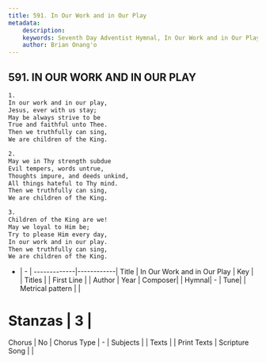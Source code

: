```yaml
---
title: 591. In Our Work and in Our Play
metadata:
    description: 
    keywords: Seventh Day Adventist Hymnal, In Our Work and in Our Play, , 
    author: Brian Onang'o
---
```



## 591. IN OUR WORK AND IN OUR PLAY

```txt
1.
In our work and in our play,
Jesus, ever with us stay;
May be always strive to be
True and faithful unto Thee.
Then we truthfully can sing,
We are children of the King.

2.
May we in Thy strength subdue
Evil tempers, words untrue,
Thoughts impure, and deeds unkind,
All things hateful to Thy mind.
Then we truthfully can sing,
We are children of the King.

3.
Children of the King are we!
May we loyal to Him be;
Try to please Him every day,
In our work and in our play.
Then we truthfully can sing,
We are children of the King.
```

- |   -  |
-------------|------------|
Title | In Our Work and in Our Play |
Key |  |
Titles |  |
First Line |  |
Author | 
Year | 
Composer|  |
Hymnal|  - |
Tune|  |
Metrical pattern | |
# Stanzas | 3 |
Chorus | No |
Chorus Type | - |
Subjects |  |
Texts |  |
Print Texts | 
Scripture Song |  |
  
